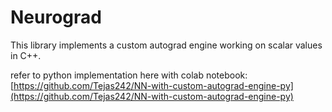 # Neurograd
This library implements a custom autograd engine working on scalar values in C++.

refer to python implementation here with colab notebook: [https://github.com/Tejas242/NN-with-custom-autograd-engine-py](https://github.com/Tejas242/NN-with-custom-autograd-engine-py)
